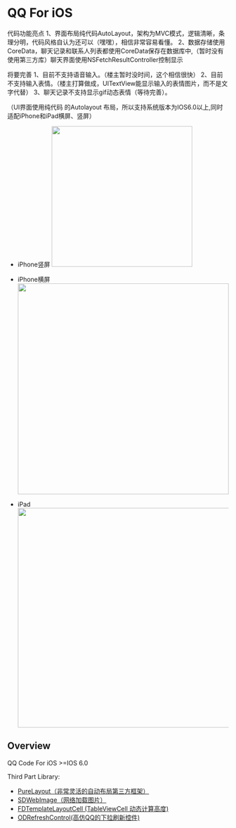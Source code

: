 # QQ For iOS
代码功能亮点
1、界面布局纯代码AutoLayout，架构为MVC模式，逻辑清晰，条理分明，代码风格自认为还可以（嘿嘿），相信非常容易看懂。
2、数据存储使用CoreData，聊天记录和联系人列表都使用CoreData保存在数据库中,（暂时没有使用第三方库）聊天界面使用NSFetchResultController控制显示

将要完善
1、目前不支持语音输入。（楼主暂时没时间，这个相信很快）
2、目前不支持输入表情。（楼主打算做成，UITextView能显示输入的表情图片，而不是文字代替）
3、聊天记录不支持显示gif动态表情（等待完善）。

（UI界面使用纯代码 的Autolayout 布局，所以支持系统版本为IOS6.0以上,同时适配iPhone和iPad横屏、竖屏）
    
  - iPhone竖屏 <img src="https://github.com/weida-studio/QQ/blob/master/Sceenshots/screenShots-V.gif" width="320">


  - iPhone横屏 <img src="https://github.com/weida-studio/QQ/blob/master/Sceenshots/screenShots-H.gif" width="480">

  - iPad      <img src="https://github.com/weida-studio/QQ/blob/master/Sceenshots/screenShots-iPad.gif" width="500">


## Overview
QQ Code For iOS  >=IOS 6.0

Third Part Library:

- [PureLayout（非常灵活的自动布局第三方框架）](https://github.com/smileyborg/PureLayout)
- [SDWebImage（网络加载图片）](https://github.com/rs/SDWebImage)
- [FDTemplateLayoutCell (TableViewCell 动态计算高度)](https://github.com/forkingdog)
- [ODRefreshControl(高仿QQ的下拉刷新控件)](https://github.com/Sephiroth87/ODRefreshControl)




